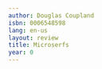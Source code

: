 ```yaml
---
author: Douglas Coupland
isbn: 0006548598
lang: en-us
layout: review
title: Microserfs
year: 0
---
```

